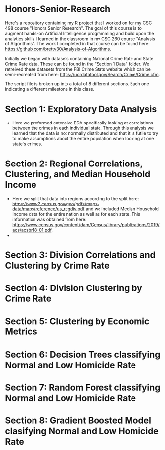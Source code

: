 # Honors-Senior-Research

Here's a repository containing my R project that I worked on for my CSC 498 course "Honors Senior Research".
The goal of this course is to augment hands-on Artificial Intelligence programming and build upon the analytics skills I learned in the classroom in my CSC 260 course "Analysis of Algorithms". The work I completed in that course can be found here: https://github.com/brettv30/Analysis-of-Algorithms.

Initially we began with datasets containing National Crime Rate and State Crime Rate data. These can be found in the "Section 1 Data" folder. We retreived these datasets from the FBI Crime Stats website which can be semi-recreated from here: https://ucrdatatool.gov/Search/Crime/Crime.cfm. 

The script file is broken up into a total of 8 different sections. Each one indicating a different milestone in this class.  

# Section 1: Exploratory Data Analysis
  - Here we preformed extensive EDA specifically looking at correlations between the crimes in each individual state. Through this analysis we learned that the data is not normally distributed and that it is futile to try to make assumptions about the entire population when looking at one state's crimes.  

# Section 2: Regional Correlations, Clustering, and Median Household Income
  - Here we split that data into regions according to the split here: https://www2.census.gov/geo/pdfs/maps-data/maps/reference/us_regdiv.pdf and we included Median Household Income data for the entire nation as well as for each state. This information was obtained from here: https://www.census.gov/content/dam/Census/library/publications/2019/acs/acsbr18-01.pdf.
  - 

# Section 3: Division Correlations and Clustering by Crime Rate

# Section 4: Division Clustering by Crime Rate

# Section 5: Clustering by Economic Metrics

# Section 6: Decision Trees classifying Normal and Low Homicide Rate

# Section 7: Random Forest classifying Normal and Low Homicide Rate

# Section 8: Gradient Boosted Model clasifying Normal and Low Homicide Rate
